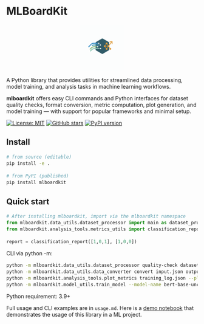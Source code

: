 # MLBoardKit

<div align="center">
  <img src="./logo.svg" width="120" alt="MLBoardKit Logo" />
</div>

A Python library that provides utilities for streamlined data processing, model training, and analysis tasks in machine learning workflows.

**mlboardkit** offers easy CLI commands and Python interfaces for dataset quality checks, format conversion, metric computation, plot generation, and model training — with support for popular frameworks and minimal setup.

[![License: MIT](https://img.shields.io/badge/License-MIT-yellow.svg)](https://opensource.org/licenses/MIT)
[![GitHub stars](https://img.shields.io/github/stars/sohv/mlboardkit?style=social)](https://github.com/sohv/mlboardkit/stargazers)
[![PyPI version](https://img.shields.io/pypi/v/mlboardkit.svg)](https://pypi.org/project/mlboardkit/)



## Install

```bash
# from source (editable)
pip install -e .

# from PyPI (published)
pip install mlboardkit
```

## Quick start

```python
# After installing mlboardkit, import via the mlboardkit namespace
from mlboardkit.data_utils.dataset_processor import main as dataset_processor_main
from mlboardkit.analysis_tools.metrics_utils import classification_report

report = classification_report([1,0,1], [1,0,0])
```

CLI via python -m:
```bash
python -m mlboardkit.data_utils.dataset_processor quality-check dataset.csv --report report.json
python -m mlboardkit.data_utils.data_converter convert input.json output.csv --format csv
python -m mlboardkit.analysis_tools.plot_metrics training_log.json --plot-type training --output curves.png
python -m mlboardkit.model_utils.train_model --model-name bert-base-uncased --train-file train.jsonl --epochs 3
```

Python requirement: 3.9+

Full usage and CLI examples are in `usage.md`. Here is a [demo notebook](https://colab.research.google.com/drive/1Z7ltGDY89NFUT3Vyzl71nWls2y0DsjLb?usp=sharing) that demonstrates the usage of this library in a ML project.


